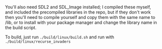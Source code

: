 You'll also need SDL2 and SDL_Image installed; I compiled these myself, and included the precompiled libraries in the repo, but if they don't work then you'll need to compile yourself and copy them with the same name to /lib, or to install with your package manager and change the library name in the build script.

To build, just run `./build/linux/build.sh` and run with `./build/linux/recurse_invaders`

